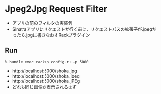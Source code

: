# Jpeg2Jpg Request Filter

- アプリの前のフィルタの実装例
- Sinatraアプリにリクエストが行く前に、リクエストパスの拡張子が.jpegだったら.jpgに書きなおすRackプラグイン


## Run

    % bundle exec rackup config.ru -p 5000

- http://localhost:5000/shokai.jpg
- http://localhost:5000/shokai.jpeg
- http://localhost:5000/shokai.jPEg
- どれも同じ画像が表示されるはず
